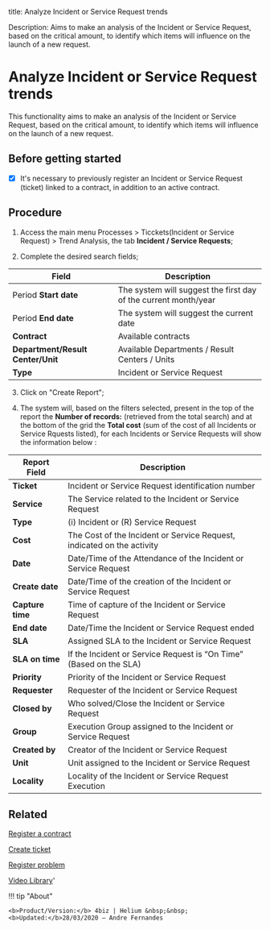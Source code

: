 title: Analyze Incident or Service Request trends

Description: Aims to make an analysis of the Incident or Service Request, based on the critical amount, to identify which items will influence on the launch of a new request.  

# Analyze Incident or Service Request trends  
This functionality aims to make an analysis of the Incident or Service Request, based on the critical amount, to identify which items will influence on the launch of a new request.  

Before getting started
--------------------------

- [X] It's necessary to previously register an Incident or Service Request (ticket) linked to a contract, in addition to an active contract.

Procedure
-------------

1.  Access the main menu Processes \> Ticckets(Incident or Service Request) \> Trend
    Analysis, the tab **Incident / Service Requests**;

2.  Complete the desired search fields;

| Field                             | Description                                                     |
|-----------------------------------|-----------------------------------------------------------------|
| Period **Start date**             | The system will suggest the first day of the current month/year |
| Period **End date**               | The system will suggest the current date                        |
| **Contract**                      | Available contracts                                             |
| **Department/Result Center/Unit** | Available Departments / Result Centers / Units                  |
| **Type**                          | Incident or Service Request                                     |

3.  Click on "Create Report";

4.  The system will, based on the filters selected, present in the top of the report the **Number of records:** (retrieved from the total search) and at the bottom of the grid the **Total cost** (sum of the cost of all Incidents or Service Rquests listed), for each Incidents or Service Requests will show the information below : 

| Report Field     | Description                                                            |
|------------------|------------------------------------------------------------------------|
| **Ticket**       | Incident or Service Request identification number                      |
| **Service**      | The Service related to the Incident or Service Request                 |
| **Type**         | (i) Incident or (R) Service Request                                    |
| **Cost**         | The Cost of the Incident or Service Request, indicated on the activity |
| **Date**         | Date/Time of the Attendance of the Incident or Service Request         |
| **Create date**  | Date/Time of the creation of the Incident or Service Request           |
| **Capture time** | Time of capture of the Incident or Service Request                     |
| **End date**     | Date/Time the Incident or Service Request ended                        |
| **SLA**          | Assigned SLA to the Incident or Service Request                        |
| **SLA on time**  | If the Incident or Service Request is “On Time” (Based on the SLA)     |
| **Priority**     | Priority of the Incident or Service Request                            |
| **Requester**    | Requester of the Incident or Service Request                           |
| **Closed by**    | Who solved/Close the Incident or Service Request                       |
| **Group**        | Execution Group assigned to the Incident or Service Request            |
| **Created by**   | Creator of the Incident or Service Request                             |
| **Unit**         | Unit assigned to the Incident or Service Request                       |
| **Locality**     | Locality of the Incident or Service Request Execution                  |

  
Related
-----------

[Register a contract](/en-us/4biz-helium/additional-features/contract-management/use/register-contract.html)

[Create ticket](/en-us/4biz-helium/processes/tickets/use/create-ticket.html)

[Register problem](/en-us/4biz-helium/processes/problem/use/register-problem.html)

<i class='fa fa-youtube-play  fa-2x' style='color:#97ce17;vertical-align: middle;'> </i> [Video Library](https://www.youtube.com/playlist?list=PLB5qK2uzf2RNrJnhiXj3dbmgsm9-quhfz)'

!!! tip "About"

    <b>Product/Version:</b> 4biz | Helium &nbsp;&nbsp;
    <b>Updated:</b>28/03/2020 – Andre Fernandes


